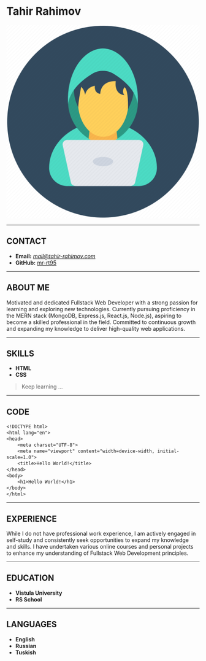 # Tahir Rahimov
![My-image](./assets/img/my-image.png "Tahir Rahimov")
***
## CONTACT
* **Email:**  *mail@tahir-rahimov.com*
* **GitHub:** [mr-rt95](https://github.com/mr-rt95 "My GitHub link")
***
## ABOUT ME


Motivated and dedicated Fullstack Web Developer with a strong passion for learning and exploring new technologies. Currently pursuing proficiency in the MERN stack (MongoDB, Express.js, React.js, Node.js), aspiring to become a skilled professional in the field. Committed to continuous growth and expanding my knowledge to deliver high-quality web applications.

***
## SKILLS
* **HTML**
* **CSS**

> Keep learning ...

***
## CODE
```
<!DOCTYPE html>
<html lang="en">
<head>
    <meta charset="UTF-8">
    <meta name="viewport" content="width=device-width, initial-scale=1.0">
    <title>Hello World!</title>
</head>
<body>
    <h1>Hello World!</h1>
</body>
</html>
```
***
## EXPERIENCE

While I do not have professional work experience, I am actively engaged in self-study and consistently seek opportunities to expand my knowledge and skills. I have undertaken various online courses and personal projects to enhance my understanding of Fullstack Web Development principles.
***
## EDUCATION
* **Vistula University**
* **RS School**
***
## LANGUAGES
* **English** 
* **Russian**
* **Tuskish**